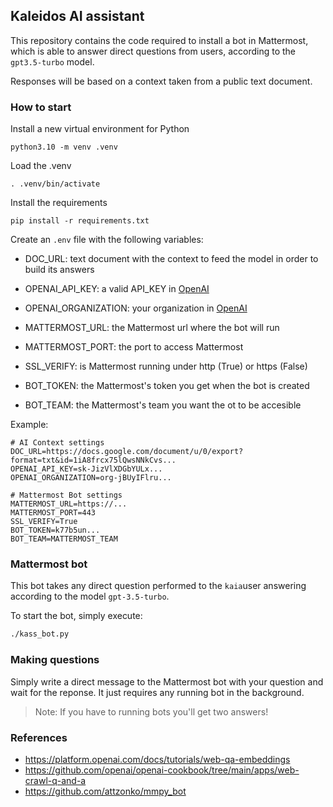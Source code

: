 ## Kaleidos AI assistant

This repository contains the code required to install a bot in Mattermost, which is able to answer direct questions from users, according to the `gpt3.5-turbo` model. 

Responses will be based on a context taken from a public text document.

### How to start

Install a new virtual environment for Python
```shell
python3.10 -m venv .venv
```

Load the .venv
```shell
. .venv/bin/activate
```

Install the requirements
```shell
pip install -r requirements.txt
```

Create an `.env` file with the following variables:
 - DOC_URL: text document with the context to feed the model in order to build its answers
- OPENAI_API_KEY: a valid API_KEY in [OpenAI](https://platform.openai.com/account/api-keys)
- OPENAI_ORGANIZATION: your organization in [OpenAI](https://platform.openai.com/account/org-settings)


- MATTERMOST_URL: the Mattermost url where the bot will run
- MATTERMOST_PORT: the port to access Mattermost
- SSL_VERIFY: is Mattermost running under http (True) or https (False)
- BOT_TOKEN: the Mattermost's token you get when the bot is created
- BOT_TEAM: the Mattermost's team you want the ot to be accesible

Example: 
```dotenv
# AI Context settings
DOC_URL=https://docs.google.com/document/u/0/export?format=txt&id=1iA8frcx75lQwsNNkCvs...
OPENAI_API_KEY=sk-JizVlXDGbYULx...
OPENAI_ORGANIZATION=org-jBUyIFlru...

# Mattermost Bot settings
MATTERMOST_URL=https://...
MATTERMOST_PORT=443
SSL_VERIFY=True
BOT_TOKEN=k77b5un...
BOT_TEAM=MATTERMOST_TEAM
```

### Mattermost bot

This bot takes any direct question performed to the `kaia`user answering according to the model `gpt-3.5-turbo`.

To start the bot, simply execute:

```bash
./kass_bot.py
```

### Making questions

Simply write a direct message to the Mattermost bot with your question and wait for the reponse. It just requires any running bot in the background.

> Note: If you have to running bots you'll get two answers!


### References
- https://platform.openai.com/docs/tutorials/web-qa-embeddings
- https://github.com/openai/openai-cookbook/tree/main/apps/web-crawl-q-and-a
- https://github.com/attzonko/mmpy_bot
